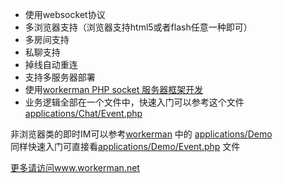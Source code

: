  * 使用websocket协议
 * 多浏览器支持（浏览器支持html5或者flash任意一种即可）
 * 多房间支持
 * 私聊支持
 * 掉线自动重连
 * 支持多服务器部署
 * 使用[workerman PHP socket 服务器框架开发](http://www.workerman.net)
 * 业务逻辑全部在一个文件中，快速入门可以参考这个文件[applications/Chat/Event.php](https://github.com/walkor/workerman-chat/blob/master/applications/Chat/Event.php)   


 非浏览器类的即时IM可以参考[workerman](https://github.com/walkor/workerman) 中的 [applications/Demo](https://github.com/walkor/workerman/blob/master/applications/Demo)  
 同样快速入门可直接看[applications/Demo/Event.php](https://github.com/walkor/workerman/blob/master/applications/Demo/Event.php) 文件


 [更多请访问www.workerman.net](http://www.workerman.net/workerman-chat)
